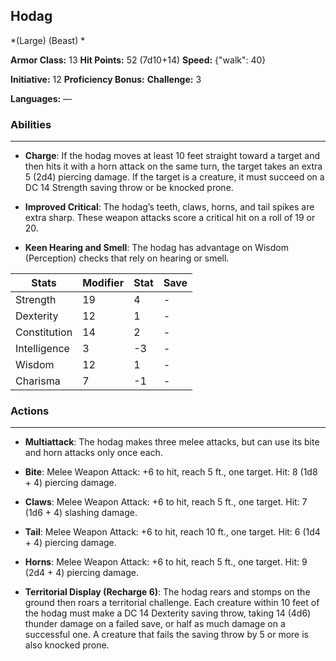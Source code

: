 ## Hodag
*(Large) (Beast) *

**Armor Class:** 13
**Hit Points:** 52 (7d10+14)
**Speed:** {"walk": 40}

**Initiative:** 12
**Proficiency Bonus:**
**Challenge:** 3

**Languages:** —

### Abilities
 --- 
- **Charge**: If the hodag moves at least 10 feet straight toward a target and then hits it with a horn attack on the same turn, the target takes an extra 5 (2d4) piercing damage. If the target is a creature, it must succeed on a DC 14 Strength saving throw or be knocked prone.

- **Improved Critical**: The hodag’s teeth, claws, horns, and tail spikes are extra sharp. These weapon attacks score a critical hit on a roll of 19 or 20.

- **Keen Hearing and Smell**: The hodag has advantage on Wisdom (Perception) checks that rely on hearing or smell.



| Stats | Modifier | Stat | Save
| ---- | ---- | ---- | ---- |
| Strength | 19 | 4 | - |
| Dexterity | 12 | 1 | - |
| Constitution | 14 | 2 | - |
| Intelligence | 3 | -3 | - |
| Wisdom | 12 | 1 | - |
| Charisma | 7 | -1 | - |

### Actions
 --- 
- **Multiattack**: The hodag makes three melee attacks, but can use its bite and horn attacks only once each.

- **Bite**: Melee Weapon Attack: +6 to hit, reach 5 ft., one target. Hit: 8 (1d8 + 4) piercing damage.

- **Claws**: Melee Weapon Attack: +6 to hit, reach 5 ft., one target. Hit: 7 (1d6 + 4) slashing damage.

- **Tail**: Melee Weapon Attack: +6 to hit, reach 10 ft., one target. Hit: 6 (1d4 + 4) piercing damage.

- **Horns**: Melee Weapon Attack: +6 to hit, reach 5 ft., one target. Hit: 9 (2d4 + 4) piercing damage.

- **Territorial Display (Recharge 6)**: The hodag rears and stomps on the ground then roars a territorial challenge. Each creature within 10 feet of the hodag must make a DC 14 Dexterity saving throw, taking 14 (4d6) thunder damage on a failed save, or half as much damage on a successful one. A creature that fails the saving throw by 5 or more is also knocked prone.

